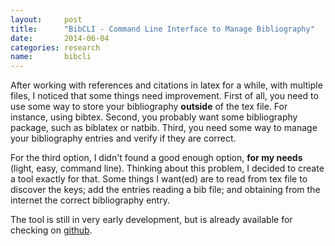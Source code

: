 ```yaml
---
layout:     post
title:      "BibCLI - Command Line Interface to Manage Bibliography"
date:       2014-06-04
categories: research
name:       bibcli
---
```

<p> After working with references and citations in latex for a while, with
multiple files, I noticed that some things need improvement.  First of all, you
need to use some way to store your bibliography <strong>outside</strong> of the
tex file. For instance, using bibtex.  Second, you probably want some
bibliography package, such as biblatex or natbib.  Third, you need some way to
manage your bibliography entries and verify if they are correct.</p>

<p>For the third option, I didn't found a good enough option, <strong>for my
needs</strong> (light, easy, command line). Thinking about this problem, I
decided to create a tool exactly for that. Some things I want(ed) are to read
from tex file to discover the keys; add the entries reading a bib file; and
obtaining from the internet the correct bibliography entry.</p>

<p>The tool is still in very early development, but is already available for
checking on <a href="https://github.com/abelsiqueira/bibcli">github</a>.</p>
